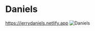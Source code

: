 # Daniels
https://jerrydaniels.netlify.app
![Daniels](https://user-images.githubusercontent.com/67917734/103304744-19580e00-4a12-11eb-83ec-5d8e0f3ae363.png)
